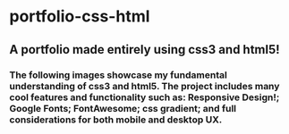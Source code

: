 # portfolio-css-html
## A portfolio made entirely using css3 and html5!
### The following images showcase my fundamental understanding of css3 and html5. The project includes many cool features and functionality such as: Responsive Design!; Google Fonts; FontAwesome; css gradient; and full considerations for both mobile and desktop UX.
